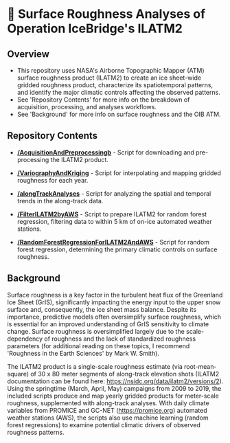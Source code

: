 # 🧊 Surface Roughness Analyses of Operation IceBridge's ILATM2

## Overview

- This repository uses NASA's Airborne Topographic Mapper (ATM) surface roughness product (ILATM2) to create an ice sheet-wide gridded roughness product, characterize its spatiotemporal patterns, and identify the major climatic controls affecting the observed patterns.
- See 'Repository Contents' for more info on the breakdown of acquisition, processing, and analyses workflows. 
- See 'Background' for more info on surface roughness and the OIB ATM. 

## Repository Contents

* [**/AcquisitionAndPreprocessingb**](./AcquisitionAndPreprocessing.ipynb) -  Script for downloading and pre-processing the ILATM2 product.  

* [**/VariographyAndKriging**](./VariographyAndKriging.py) - Script for interpolating and mapping gridded roughness for each year. 

* [**/alongTrackAnalyses**](./alongTrackAnalyses.ipynb) - Script for analyzing the spatial and temporal trends in the along-track data. 

* [**/FilterILATM2byAWS**](./FilterILATM2byAWS.ipynb) - Script to prepare ILATM2 for random forest regression, filtering data to within 5 km of on-ice automated weather stations. 

* [**/RandomForestRegressionForILATM2AndAWS**](./RandomForestRegressionForILATM2AndAWS.ipynb) - Script for random forest regression, determining the primary climatic controls on surface roughness. 

## Background

Surface roughness is a key factor in the turbulent heat flux of the Greenland Ice Sheet (GrIS), significantly impacting the energy input to the upper snow surface and, consequently, the ice sheet mass balance. Despite its importance, predictive models often oversimplify surface roughness, which is essential for an improved understanding of GrIS sensitivity to climate change. Surface roughness is oversimplified largely due to the scale-dependency of roughness and the lack of standardized roughness parameters (for additional reading on these topics, I recommend 'Roughness in the Earth Sciences' by Mark W. Smith). 

The ILATM2 product is a single-scale roughness estimate (via root-mean-square) of 30 x 80 meter segments of  along-track elevation shots (ILATM2 documentation can be found here: https://nsidc.org/data/ilatm2/versions/2). Using the springtime (March, April, May) campaigns from 2009 to 2019, the included scripts produce and map yearly gridded products for meter-scale roughness, supplemented with along-track analyses. With daily climate variables from PROMICE and GC-NET (https://promice.org) automated weather stations (AWS), the scripts also use machine learning (random forest regressions) to examine potential climatic drivers of observed roughness patterns.  
